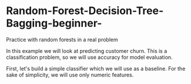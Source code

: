 # Random-Forest-Decision-Tree-Bagging-beginner-

Practice with random forests in a real problem

In this example we will look at predicting customer churn. This is a classification problem, so we will use accuracy for model evaluation.

First, let's build a simple classifier which we will use as a baseline. For the sake of simplicity, we will use only numeric features.
